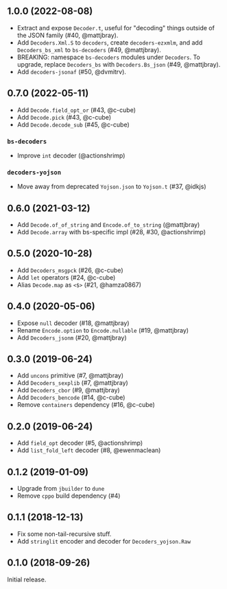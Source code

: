 ## 1.0.0 (2022-08-08)

* Extract and expose `Decoder.t`, useful for "decoding" things outside of the JSON family (#40, @mattjbray).
* Add `Decoders.Xml.S` to `decoders`, create `decoders-ezxmlm`, and add `Decoders_bs_xml` to `bs-decoders` (#49, @mattjbray).
* BREAKING: namespace `bs-decoders` modules under `Decoders`. To upgrade,
  replace `Decoders_bs` with `Decoders.Bs_json` (#49, @mattjbray).
* Add `decoders-jsonaf` (#50, @dvmitrv).

## 0.7.0 (2022-05-11)

* Add `Decode.field_opt_or` (#43, @c-cube)
* Add `Decode.pick` (#43, @c-cube)
* Add `Decode.decode_sub` (#45, @c-cube)

### `bs-decoders`

* Improve `int` decoder (@actionshrimp)

### `decoders-yojson`

* Move away from deprecated `Yojson.json` to `Yojson.t` (#37, @idkjs)

## 0.6.0 (2021-03-12)

* Add `Decode.of_of_string` and `Encode.of_to_string` (@mattjbray)
* Add `Decode.array` with bs-specific impl (#28, #30, @actionshrimp)

## 0.5.0 (2020-10-28)

* Add `Decoders_msgpck` (#26, @c-cube)
* Add `let` operators (#24, @c-cube)
* Alias `Decode.map` as `<$>` (#21, @hamza0867)

## 0.4.0 (2020-05-06)

* Expose `null` decoder (#18, @mattjbray)
* Rename `Encode.option` to `Encode.nullable` (#19, @mattjbray)
* Add `Decoders_jsonm` (#20, @mattjbray)

## 0.3.0 (2019-06-24)

* Add `uncons` primitive (#7, @mattjbray)
* Add `Decoders_sexplib` (#7, @mattjbray)
* Add `Decoders_cbor` (#9, @mattjbray)
* Add `Decoders_bencode` (#14, @c-cube)
* Remove `containers` dependency (#16, @c-cube)

## 0.2.0 (2019-06-24)

* Add `field_opt` decoder (#5, @actionshrimp)
* Add `list_fold_left` decoder (#8, @ewenmaclean)

## 0.1.2 (2019-01-09)

* Upgrade from `jbuilder` to `dune`
* Remove `cppo` build dependency (#4)

## 0.1.1 (2018-12-13)

* Fix some non-tail-recursive stuff.
* Add `stringlit` encoder and decoder for `Decoders_yojson.Raw`

## 0.1.0 (2018-09-26)

Initial release.
